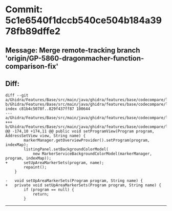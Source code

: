 # Commit: 5c1e6540f1dccb540ce504b184a3978fb89dffe2
## Message: Merge remote-tracking branch 'origin/GP-5860-dragonmacher-function-comparison-fix'
## Diff:
```
diff --git a/Ghidra/Features/Base/src/main/java/ghidra/features/base/codecompare/listing/ListingDisplay.java b/Ghidra/Features/Base/src/main/java/ghidra/features/base/codecompare/listing/ListingDisplay.java
index c81b4c5078f..829f437ff87 100644
--- a/Ghidra/Features/Base/src/main/java/ghidra/features/base/codecompare/listing/ListingDisplay.java
+++ b/Ghidra/Features/Base/src/main/java/ghidra/features/base/codecompare/listing/ListingDisplay.java
@@ -174,10 +174,11 @@ public void setProgramView(Program program, AddressSetView view, String name) {
 		markerManager.getOverviewProvider().setProgram(program, indexMap);
 		listingPanel.setBackgroundColorModel(
 			new MarkerServiceBackgroundColorModel(markerManager, program, indexMap));
+		setUpAreaMarkerSets(program, name);
 		repaint();
 	}
 
-	void setUpAreaMarkerSets(Program program, String name) {
+	private void setUpAreaMarkerSets(Program program, String name) {
 		if (program == null) {
 			return;
 		}
```
-----------------------------------
